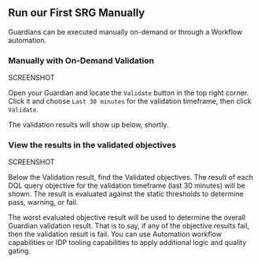 ## Run our First SRG Manually

Guardians can be executed manually on-demand or through a Workflow automation.

### Manually with On-Demand Validation

SCREENSHOT

Open your Guardian and locate the `Validate` button in the top right corner.  Click it and choose `Last 30 minutes` for the validation timeframe, then click `Validate`.

The validation results will show up below, shortly.

### View the results in the validated objectives

SCREENSHOT

Below the Validation result, find the Validated objectives.  The result of each DQL query objective for the validation timeframe (last 30 minutes) will be shown.  The result is evaluated against the static thresholds to determine pass, warning, or fail.

The worst evaluated objective result will be used to determine the overall Guardian validation result.  That is to say, if any of the objective results fail, then the validation result is fail.  You can use Automation workflow capabilities or IDP tooling capabilities to apply additional logic and quality gating.